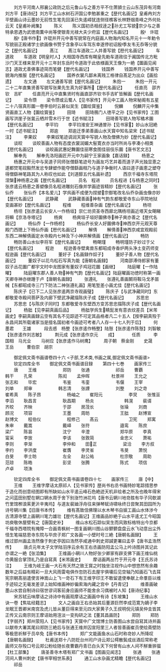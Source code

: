 <!-- { "loadSidebar": true } -->
　　刘方平河南人邢襄公政防之后元鲁山与之善方平不仕萧頴士云山东茂异有河南刘方平【唐诗纪】刘方平工山水树石汧国公李勉甚重之【歴代名画记】皇甫冉刘方平壁画山诗云墨妙无前性生笔先回溪已失逺嶂犹连侧径樵客长林野烟青峰之外何处云天【皇甫补阙集】
　　陈义
　　陈义国初丞相叔逹之孙尤工写貌宗少与之善特承恩遇为武徳南薫中尚等使银青光禄大夫少府监【歴代名画记】
　　殷　许琨
　　殷【唐书作】许琨并开元中善写貌常在内庭画人物海内知名开元十一年勅令写貌丽正殿诸学士欲画像书赞于含象亭以车驾东幸遂停初诏殷季友韦无忝等分貌之【歴代名画记】
　　髙江
　　髙江车道政二人并善写貌【厯代名画记】
　　车道政
　　车道政【明皇时人】大相国寺西库有朙皇先勅车道政往于阗国传北方毗沙门天王様来至开元十三年封东岳时令道政于此依様画天王像为一絶【圗画见闻志】道政尤善佛事迹简而笔健【歴代名画记】
　　钱国养
　　钱国养开元中善写貌海内推服【歴代名画记】
　　国养衣裳凡鄙未离贱工格律自髙足为出众【画拾遗】
　　左文通
　　左文通善写貌【歴代名画记】
　　朱抱一
　　朱抱一开元二十二年直集贤善写貌写张果先生真为好事所【歴代名画记】
　　任直亮　邵齐钦　吉旷
　　任直亮开元中直集贤时有画直邵齐钦书手吉旷皆解画【歴代名画记】
　　梁令瓒
　　梁令瓒或云蜀人【见书家传】开元中工画人物宋秘阁有五星二十八宿真形圗一卷李伯时云甚似吴生【圗绘寳鉴】
　　倪麟
　　倪麟开元中集贤画直工人物【圗绘寳鉴】
　　田琦
　　田琦鴈门人徳平之孙【见书家传】工图画写洪崖子张氲云栖幷雪木行于世【述书赋注】
　　田琦善写貌人物写橘术圗【歴代名画记】
　　李平钧
　　李平钧淮安王神通曽孙【见书家】妙山水冠絶一时【述书赋注】
　　郑逾
　　郑逾迁季弟善画山水天寳中知名梁宋【述书赋注】
　　李果奴
　　李果奴笔迹调润天寳中写貌人物及僧佛为妙【歴代名画记】
　　谈皎
　　谈皎善画人物有态度衣裳润媚大髻寛衣亦当时所尚与李凑小相类【厯代名画记】
　　谈皎画武惠妃舞圗佳丽寒食图佳丽伎乐圗【唐书艺文志】
　　解奉先
　　解奉先洛阳画匠开元中为嗣宁王家画象【嘉话録】
　　杨恵之
　　杨惠之开元中与吴道子同师张僧繇笔迹号为画友巧艺并着而道子声光独显恵之遂都焚笔砚毅然发忿专肆塑作能夺僧繇画相乃与道子争衡时人语曰道子画恵之塑夺得僧繇神笔路其为人称叹也如此【刘道醇五代名画补遗】
　　西京千福寺东塔院涅槃神杨恵之画【歴代名画记】
　　员名　程进
　　员名程进【与杨恵之同时】张彦逺云杨恵之善塑像员名程进雕刻石像并学画迹皆精妙【歴代名画记】
　　张仙乔
　　张仙乔【本名爱儿】学呉画不成便为捏塑宗御笔改名仙乔杂画虫像亦妙【歴代名画记】
　　武静藏
　　武静藏善画神有气韵东都敬爱寺东山亭院地狱变画甚妙【歴代名画记】
　　程维
　　程维善杂画【歴代名画记】
　　杨坦
　　杨坦【张彦逺云长安人一作杨垣】崇仁坊资圣寺西廊北隅杨坦画近塔天女朙睇将瞬【京洛寺塔记】
　　杨爽
　　杨爽垣子垣好圗佛寺神子爽亦善之【歴代名画记】
　　杨仙乔【一作杨桥】
　　杨仙乔长安人好圗佛寺神西京开元观天尊殿门西牕上下杨仙乔画【厯代名画记】
　　解倩
　　解倩善神西京咸宜观殿前东西二神解倩画定水寺殿内七神及下小神并解倩画【歴代名画记】
　　畅防
　　畅防善山水似李将军【歴代名画记】
　　畅朙瑾
　　畅明瑾防子妙过于父【歴代名画记】
　　程逊
　　程逊善寺壁禽兽东都昭成寺香炉两头净土变药师变程逊画【歴代名画记】
　　董好子【名画録作奴子】
　　董好子善人物【歴代名画记】
　　董奴子以花鸟松石写真为能【唐朝名画録】
　　河南邵溥侍郎家有董奴子丛花圗广都宇文时中龙图家有董奴子鸡冠花圗【画继】
　　陆庭曜【一作陆曜】
　　陆庭曜东郡人善人物神有气韵【歴代名画记】陆庭曜画功徳时称第一画天卿寺神亦继踵于卢【唐朝名画録】
　　张遵礼
　　张遵礼善画鬭将鞍马戈矛噐械【东都昭成寺三门下防法二神张遵礼画】用笔堑差小画尤佳【歴代名画记】
　　陈庆子【已下二人见张彦逺两京寺观画璧】
　　陈庆子【与武净藏同时】东都敬爱寺殿间菩萨及内廊下壁武净藏描陈庆子成【歴代名画记】
　　苏思忠
　　苏思忠【与陈庆子同时】东都敬爱寺东壁西方变苏思忠描陈庆子成【歴代名画记】
　　杨朏【见李嗣真画后品】
　　杨朏学呉生睛髭发有意衣纹差员【米芾画史】李嗣真画録云空有其名不见踪迹不可定其品格者凡二十五人【按李嗣真殁于永昌间其所载诸家当是擅名国初者今画迹可考者八人存一十七人列于后】
　　何墨君　　王雄　　　段去惑　杨整【张彦逺作畅整】陆慤【张彦逺作陈慤】刘智敏【张彦逺作刘志敏】　　　荆元成【张彦逺作京元
　　成】　　　　任质　　　李国相　马光业
　　马树应【张彦逺作马树鹰】　　　周子朝　蔡金刚
　　史晟　　　王岳　　　曹伯崇　胡宗

　　御定佩文斋书画谱卷四十六
<子部,艺术类,书画之属,御定佩文斋书画谱>
　　钦定四库全书
　　御定佩文斋书画谱目録
　　第四十七巻
　　画家传三
　　唐
　　王维　　　　　　郑防
　　张通　　　　　　祁岳
　　曹覇　　　　　　韩干
　　孔荣　　　　　　陈闳
　　孟仲晖　　　　　杜景祥
　　王允之　　　　　张志和
　　毕宏　　　　　　韦鉴
　　韦銮　　　　　　韦偃
　　王宰　　　　　　刘单
　　郑审　　　　　　韩志清
　　张諲　　　　　　刘整
　　刘之竒　　　　　　崔希真
　　陈子昂　　　　　　杨岫之
　　崔阳元　　　　　　李炅
　　张惟亘　　　　　　李滔
　　耿昌言　　　　　　耿昌期
　　杨炎　　　　　　　韩滉
　　裴谞　　　　　　　齐皎
　　齐映　　　　　　　于邵
　　房茂长　　　　　　张璪
　　刘商　　　　　　　顾况
　　项容　　　　　　　王墨
　　周昉　　　　　　　王朏
　　赵博宣　　　　　　赵博文
　　程伯仪　　　　　　程修己
　　髙云　　　　　　　卫宪
　　郑寓　　　　　　　朱审
　　戴嵩　　　　　　　戴峄
　　张符　　　　　　　邉鸾
　　陈庶　　　　　　　梁广
　　陈昙　　　　　　　沈宁
　　辛澄　　　　　　　郑华原
　　李真　　　　　　　甯采
　　李放　　　　　　　李该
　　张敦简　　　　　　金忠义
　　萧祐　　　　　　　李则
　　李渐　　　　　　　李仲和
　　田正　　　　　　梁洽
　　李方叔　　　　　　李约
　　李洪度　　　　　　崔膺
　　李灵省　　　　　　韦旻
　　萧悦　　　　　　　白旻
　　李士昉　　　　　　左全
　　赵公祐　　　　　　杜宗敬
　　周助　　　　　　　范琼
　　陈皓　　　　　　　彭坚
　　张腾　　　　　　　陈式
　　项信　　　　　　　卢卓
　　项洙

　　钦定四库全书
　　御定佩文斋书画谱卷四十七
　　画家传三
　　唐【中】
　　王维
　　王维字摩诘太原祁人【见书家传】歴尚书右丞书画特妙笔踪措思参于造化而创意经图即有所缺如山水平逺云峰石色絶迹天机非绘者之所及也晚年得宋之问蓝田别墅在辋口辋水周于舍下别涨竹洲花坞【唐书云辋川地竒胜有华子冈欹湖竹里馆栁浪茱茰沜辛夷坞】与道友裴廸浮舟往来弹琴赋诗啸咏终日尝聚其田园所为诗号辋川集【旧唐书本传】
　　维有髙致信佛理以水木琴书自娱工画山水体渉今古清源寺壁上画辋川笔力雄壮【歴代名画记】王维画品妙絶于山水平逺尤工今昭国坊庾敬休屋壁有之【唐国史补】
　　维山水松石踪似吴生而风致标格特出今京都千福寺西塔院有掩障一合画青枫树一图复画辋川图山谷鬰鬰盘盘云水飞动意出尘外怪生笔端慈恩寺东院与毕庶子郑广文各画一小壁时号三絶【唐朝名画録】
　　王维过郢州画孟浩然像于刺史亭因曰浩然亭咸通中刺史郑諴更署曰孟亭【唐书孟浩然传】
　　唐贞元年太子文学陆羽序云余有王右丞画防阳孟公马上吟诗图并其记此亦谓之一絶【张洎集】
　　王维画小辋川人物好张少卿家有辟支佛下画王维仙桃巾黄服合掌顶礼乃是自冩真【米芾画史】
　　摩诘画两丛竹于开元寺【王氏苏诗注】
　　王维为岐王画一大石有天然之致王寳之时独坐注视作山中想悠然有余趣数年之后益有精彩一旦大风雨雷电俱作忽防石去屋宇俱壊后见空轴乃知画石飞去耳宪宗朝髙丽遣使言神嵩山上飞一竒石下有王维字印王不敢留遣使奉献上命羣臣以维手迹较之无毫发差谬上始知维画神妙徧索海内藏之宫中【丹青记】
　　维善画破墨山水尝自制诗曰宿世谬词客前身应画师不能舍余习偶被时人知【唐诗纪事】
　　宋苏轼云味摩诘之诗诗中有画观摩诘之画画中有诗【东坡集】
　　王维山水诀一卷【焦竑经籍志】
　　文人之画自王右丞始其后董源巨然李成范寛为嫡子李龙眠王晋卿米南宫及虎儿皆从董巨得来至元四大家黄子久王叔明倪元镇吴仲圭皆其正传又云南宗则王摩诘始用渲淡一变抅研之法【董其昌画防】
　　郑防
　　郑防【字弱齐】郑州荥阳人【见书家传】天寳中广文馆博士防善图山水尝自冩其诗并画以献帝大署其尾曰郑防三絶后与张通王维并囚宣阳里三人者皆善画崔员使绘斋壁防等极思祈觧于员卒免【唐书本传】
　　郑广文能画鱼水山石时称竒妙人所降叹【唐朝名画録】
　　杜甫送郑十八防贬台州司户诗云郑公樗散鬓成丝酒后常称老画师又存殁口号云郑公粉绘随长夜曹霸丹青已白头天下何曾有山水人间不觧重骅骝【杜工部集】
　　唐圣善寺木塔有郑广文书画【图画见闻志】
　　张通
　　张通河间人曹州刺史【唐书宰相世系表】
　　通工山水杂画尤精瞻【歴代名画记】
　　祁岳
